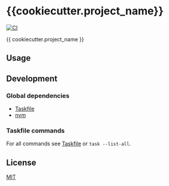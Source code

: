 # {{cookiecutter.project_name}}

[![CI](https://github.com/{{cookiecutter.owner_github_login}}/{{cookiecutter.project_slug}}/workflows/Check%20PR/badge.svg)](https://github.com/{{cookiecutter.owner_github_login}}/{{cookiecutter.project_slug}}/actions?query=workflow%3A%22%22Check+PR%22%22)

{{ cookiecutter.project_name }}

## Usage

## Development

### Global dependencies

- [Taskfile](https://taskfile.dev/installation/)
- [nvm](https://github.com/nvm-sh/nvm?tab=readme-ov-file#install--update-script)

### Taskfile commands

For all commands see [Taskfile](Taskfile.yaml) or `task --list-all`.

## License

[MIT](LICENSE)
